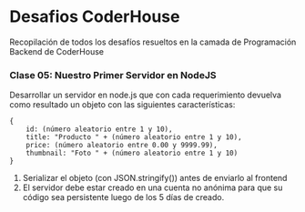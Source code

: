 # Desafios CoderHouse
Recopilación de todos los desafíos resueltos en la camada de Programación Backend de CoderHouse

### Clase 05: Nuestro Primer Servidor en NodeJS

Desarrollar un servidor en node.js que con cada requerimiento devuelva como resultado un objeto con las siguientes características:

```
{
    id: (número aleatorio entre 1 y 10),
    title: "Producto " + (número aleatorio entre 1 y 10),
    price: (número aleatorio entre 0.00 y 9999.99),
    thumbnail: "Foto " + (número aleatorio entre 1 y 10)
}
```

1. Serializar el objeto (con JSON.stringify()) antes de enviarlo al frontend
2. El servidor debe estar creado en una cuenta no anónima para que su código sea persistente luego de los 5 días de creado.
